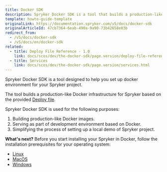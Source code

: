 ```yaml
---
title: Docker SDK
description: Spryker Docker SDK is a tool that builds a production-like Docker infrustructure for Spryker.
template: howto-guide-template
originalLink: https://documentation.spryker.com/v5/docs/docker-sdk
originalArticleId: 47cb7364-6eab-490a-9a90-73b42658e03b
redirect_from:
  - /v5/docs/docker-sdk
  - /v5/docs/en/docker-sdk
related:
  - title: Deploy File Reference - 1.0
    link: docs/scos/dev/the-docker-sdk/page.version/deploy-file-reference-1.0.html
  - title: Services
    link: docs/scos/dev/the-docker-sdk/page.version/services.html
---
```


Spryker Docker SDK is a tool designed to help you set up docker environment for your Spryker project.

The tool builds a production-like Docker infrastructure for Spryker based on the provided [Deploy file](/docs/scos/dev/installation/spryker-in-docker/docker-sdk/deploy-file-reference-1.0.html).

Spryker Docker SDK is used for the following purposes:

1. Building production-like Docker images.
2. Serving as part of development environment based on Docker.
3. Simplifying the process of setting up a local demo of Spryker project.

**What's next?**
Before you start installing your Spryker in Docker, follow the installation prerequisites for your operating system:
* [Linux](/docs/scos/dev/installation/spryker-in-docker/docker-installation-prerequisites/docker-installation-prerequisites-linux.html)
* [MacOS](/docs/scos/dev/installation/spryker-in-docker/docker-installation-prerequisites/docker-installation-prerequisites-macos.html)
* [Windows](/docs/scos/dev/installation/spryker-in-docker/docker-installation-prerequisites/docker-installation-prerequisites-windows.html)

<!-- Last review date: Aug 06, 2019by Mike Kalinin, Andrii Tserkovnyi -->
